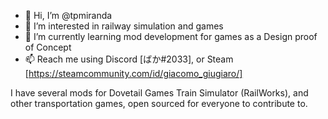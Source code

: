- 👋 Hi, I’m @tpmiranda
- 👀 I’m interested in railway simulation and games
- 🌱 I’m currently learning mod development for games as a Design proof of Concept
- 📫 Reach me using Discord [ばか#2033], or Steam [https://steamcommunity.com/id/giacomo_giugiaro/]

I have several mods for Dovetail Games Train Simulator (RailWorks), and other transportation games, open sourced for everyone to contribute to.

<!---
tpmiranda/tpmiranda is a ✨ special ✨ repository because its `README.md` (this file) appears on your GitHub profile.
You can click the Preview link to take a look at your changes.
--->
